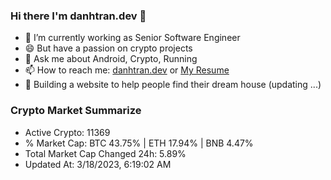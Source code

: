 ### Hi there I'm danhtran.dev 👋

- 🔭 I’m currently working as Senior Software Engineer
- 😄 But have a passion on crypto projects
- 💬 Ask me about Android, Crypto, Running 
- 📫 How to reach me: <a href="https://danhtran.dev" target="_blank">danhtran.dev</a> or <a href="Dan-Resume.pdf" target="_blank">My Resume</a>
- 🌱 Building a website to help people find their dream house (updating ...)

### Crypto Market Summarize
- Active Crypto: 11369
- % Market Cap: BTC 43.75% | ETH 17.94% | BNB 4.47%
- Total Market Cap Changed 24h: 5.89%
- Updated At: 3/18/2023, 6:19:02 AM
